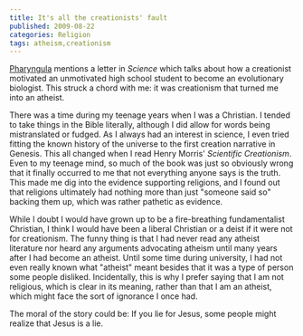 ```yaml
---
title: It's all the creationists' fault
published: 2009-08-22
categories: Religion
tags: atheism,creationism
---
```


<a href="https://scienceblogs.com/pharyngula/">Pharyngula</a> mentions a letter in
<cite>Science</cite> which talks about how a creationist motivated an unmotivated high
school student to become an evolutionary biologist.  This struck a chord with me: it was
creationism that turned me into an atheist.

<!--more-->

There was a time during my teenage years when I was a Christian.  I tended to take things
in the Bible literally, although I did allow for words being mistranslated or fudged.  As
I always had an interest in science, I even tried fitting the known history of the
universe to the first creation narrative in Genesis.  This all changed when I read Henry
Morris' <cite>Scientific Creationism</cite>.  Even to my teenage mind, so much of the book
was just so obviously wrong that it finally occurred to me that not everything anyone says
is the truth.  This made me dig into the evidence supporting religions, and I found out
that religions ultimately had nothing more than just "someone said so" backing them up,
which was rather pathetic as evidence.

While I doubt I would have grown up to be a fire-breathing fundamentalist Christian, I
think I would have been a liberal Christian or a deist if it were not for creationism.
The funny thing is that I had never read any atheist literature nor heard any arguments
advocating atheism until many years after I had become an atheist.  Until some time during
university, I had not even really known what "atheist" meant besides that it was a type of
person some people disliked.  Incidentally, this is why I prefer saying that I am not
religious, which is clear in its meaning, rather than that I am an atheist, which might
face the sort of ignorance I once had.

The moral of the story could be:
If you lie for Jesus, some people might realize that Jesus is a lie.
